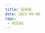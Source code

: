 ```yaml
---
title: 玉米田
date: 2022-09-06
tags:
 - 状压dp
---
```


[](https://www.acwing.com/solution/content/12374/)

